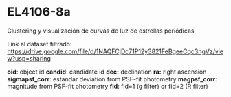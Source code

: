# EL4106-8a
Clustering y visualización de curvas de luz de estrellas periódicas


Link al dataset filtrado:
https://drive.google.com/file/d/1NAQFCjDc71P12y3821FeBgeeCqc3ngVz/view?usp=sharing

**oid**: object id
**candid**: candidate id
**dec:** declination
**ra:** right ascension
**sigmapsf_corr**:  estandar deviation from PSF-fit photometry
**magpsf_corr**: magnitude from PSF-fit photometry
**fid**: fid=1 (g filter) or fid=2 (R filter)
